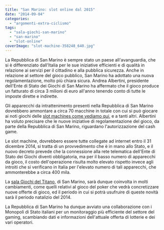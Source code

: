```yaml
---
title: "San Marino: slot online dal 2015"
date: "2014-09-04"
categories: 
  - "argomenti-extra-ciclismo"
tags: 
  - "sala-giochi-san-marino"
  - "san-marino"
  - "slot-online"
coverImage: "slot-machine-358248_640.jpg"
---
```


La Repubblica di San Marino è sempre stato un paese all'avanguardia, che si è differenziato dall'Italia per le sue iniziative efficienti e di qualità in relazione ai servizi per il cittadino e alla pubblica sicurezza. Anche in relazione al settore del gioco pubblico, San Marino ha adottato una nuova regolamentazione, molto più chiara sicura. Andrea Albertini, presidente dell'Ente di Stato dei Giochi di San Marino ha affermato che il gioco produce un fatturato di circa 3 milioni di euro all'anno tenendo conto di tutte le imposte dirette e indirette.

Gli apparecchi da intrattenimento presenti nella Repubblica di San Marino dovrebbero ammontare a circa 70 macchine in totale con cui si può giocare ai noti giochi delle [slot machines come vediamo qui](https://www.starcasino.it/slotmachine/), e a tanti altri. Albertini ha voluto precisare che le nuove iniziative di regolamentazione del gioco, da parte della Repubblica di San Marino, riguardano l'autorizzazione del cash game.

Le slot machine, dovrebbero essere tutte collegate ad internet entro il 31 dicembre 2014, si tratta di un provvedimento che è in mano allo Stato, e il nuovo decreto prevede che la connessione alla rete telematica dell'Ente di Stato dei Giochi diventi obbligatoria, ma per il basso numero di apparecchi da gioco, il costo dell'operazione risulta molto elevato rispetto invece agli introiti che si verificano in Italia per l'elevato numero di tali apparecchi, che ammonterebbe a circa 400 mila.

La [sala Giochi del Titano](http://it.wikipedia.org/wiki/Giochi_del_Titano), di San Marino, sarà dunque coinvolta in molti cambiamenti, come quelli relativi al gioco del poker che vedrà concretizzare nuove offerte di gioco, ed il periodo in cui si potrà usufruire di queste novità sarà il periodo natalizio del 2014.

La Repubblica di San Marino ha dunque avviato una collaborazione con i Monopoli di Stato italiani per un monitoraggio più efficiente del settore del gaming, scambiando dati e informazioni dell'attuale offerta di lotterie e dei vari operatori.
